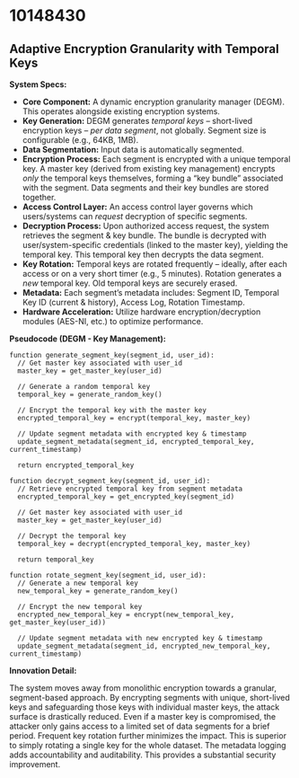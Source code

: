 # 10148430

## Adaptive Encryption Granularity with Temporal Keys

**System Specs:**

*   **Core Component:** A dynamic encryption granularity manager (DEGM). This operates alongside existing encryption systems.
*   **Key Generation:** DEGM generates *temporal keys* – short-lived encryption keys – *per data segment*, not globally.  Segment size is configurable (e.g., 64KB, 1MB).
*   **Data Segmentation:** Input data is automatically segmented.
*   **Encryption Process:** Each segment is encrypted with a unique temporal key. A master key (derived from existing key management) encrypts *only* the temporal keys themselves, forming a “key bundle” associated with the segment.  Data segments and their key bundles are stored together.
*   **Access Control Layer:** An access control layer governs which users/systems can *request* decryption of specific segments.
*   **Decryption Process:**  Upon authorized access request, the system retrieves the segment & key bundle. The bundle is decrypted with user/system-specific credentials (linked to the master key), yielding the temporal key. This temporal key then decrypts the data segment.
*   **Key Rotation:** Temporal keys are rotated frequently – ideally, after each access or on a very short timer (e.g., 5 minutes). Rotation generates a *new* temporal key. Old temporal keys are securely erased.
*   **Metadata:** Each segment’s metadata includes: Segment ID, Temporal Key ID (current & history), Access Log, Rotation Timestamp.
*   **Hardware Acceleration:** Utilize hardware encryption/decryption modules (AES-NI, etc.) to optimize performance.

**Pseudocode (DEGM - Key Management):**

```
function generate_segment_key(segment_id, user_id):
  // Get master key associated with user_id
  master_key = get_master_key(user_id)

  // Generate a random temporal key
  temporal_key = generate_random_key()

  // Encrypt the temporal key with the master key
  encrypted_temporal_key = encrypt(temporal_key, master_key)

  // Update segment metadata with encrypted key & timestamp
  update_segment_metadata(segment_id, encrypted_temporal_key, current_timestamp)

  return encrypted_temporal_key

function decrypt_segment_key(segment_id, user_id):
  // Retrieve encrypted temporal key from segment metadata
  encrypted_temporal_key = get_encrypted_key(segment_id)

  // Get master key associated with user_id
  master_key = get_master_key(user_id)

  // Decrypt the temporal key
  temporal_key = decrypt(encrypted_temporal_key, master_key)

  return temporal_key

function rotate_segment_key(segment_id, user_id):
  // Generate a new temporal key
  new_temporal_key = generate_random_key()

  // Encrypt the new temporal key
  encrypted_new_temporal_key = encrypt(new_temporal_key, get_master_key(user_id))

  // Update segment metadata with new encrypted key & timestamp
  update_segment_metadata(segment_id, encrypted_new_temporal_key, current_timestamp)
```

**Innovation Detail:**

The system moves away from monolithic encryption towards a granular, segment-based approach.  By encrypting segments with unique, short-lived keys and safeguarding those keys with individual master keys, the attack surface is drastically reduced.  Even if a master key is compromised, the attacker only gains access to a limited set of data segments for a brief period. Frequent key rotation further minimizes the impact. This is superior to simply rotating a single key for the whole dataset. The metadata logging adds accountability and auditability. This provides a substantial security improvement.